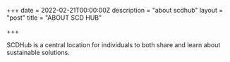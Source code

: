 +++
date = 2022-02-21T00:00:00Z
description = "about scdhub"
layout = "post"
title = "ABOUT SCD HUB"

+++

SCDHub is a central location for individuals to both share and learn about sustainable solutions.
